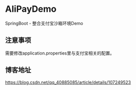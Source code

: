 # AliPayDemo
SpringBoot - 整合支付宝沙箱环境Demo

## 注意事项
需要修改application.properties里与支付宝相关的配置。

## 博客地址
https://blog.csdn.net/qq_40885085/article/details/107249523
